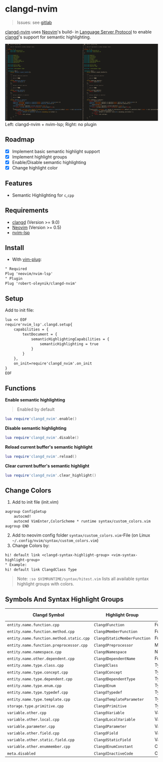 # clangd-nvim

>
> Issues: see [gitlab](https://gitlab.com/robert-oleynik/clangd-nvim/-/issues/)
>

[clangd-nvim](https://gitlab.com/robert-oleynik/clangd-nvim/) uses [Neovim](https://github.com/neovim/neovim)'s build- in [Language Server Protocol](https://microsoft.github.io/language-server-protocol/) to enable [clangd](https://clangd.llvm.org/)'s support for semantic highlighting.

![](screenshots/lsp_comparision.png)
Left: clangd-nvim + nvim-lsp; Right: no plugin

## Roadmap

- [X] Implement basic semantic highlight support
- [X] Implement highlight groups
- [X] Enable/Disable semantic highlighting
- [X] Change highlight color

## Features

- Semantic Highlighting for `c`,`cpp`

## Requirements

- [clangd](https://clangd.llvm.org/) (Version >= 9.0)
- [Neovim](https://github.com/neovim/neovim) (Version >= 0.5)
- [nvim-lsp](https://github.com/neovim/nvim-lsp)

## Install

- With [vim-plug](https://github.com/junegunn/vim-plug):

```vim
" Required
Plug 'neovim/nvim-lsp'
" Plugin
Plug 'robert-oleynik/clangd-nvim'
```

## Setup

Add to init file:
```vim
lua << EOF
require'nvim_lsp'.clangd.setup{
    capabilities = {
        textDocument = {
            semanticHighlightingCapabilities = {
                semanticHighlighting = true
            }
        }
    },
    on_init=require'clangd_nvim'.on_init
}
EOF
```

## Functions

**Enable semantic highlighting**

>
> Enabled by default
>

```lua
lua require'clangd_nvim'.enable()
```

**Disable semantic highlighting**
```lua
lua require'clangd_nvim'.disable()
```

**Reload current buffer's semantic highlight**
```lua
lua require'clangd_nvim'.reload()
```

**Clear current buffer's semantic highlight**
```lua
lua require'clangd_nvim'.clear_highlight()
```

## Change Colors

1. Add to init file (init.vim)
```vim
augroup ConfigSetup
    autocmd!
    autocmd VimEnter,ColorScheme * runtime syntax/custom_colors.vim
augroup END
```
2. Add to neovim config folder `syntax/custom_colors.vim`-File (on Linux `~/.config/nvim/syntax/custom_colors.vim`)
3. Change Colors by:
```vim
hi! default link <clangd-syntax-highlight-group> <vim-syntax-highlight-group>
" Example:
hi! default link ClangdClass Type
```

>
> Note: `:so $VIMRUNTIME/syntax/hitest.vim` lists all available syntax highlight groups with colors.
>

## Symbols And Syntax Highlight Groups

| Clangd Symbol | Highlight Group | Default Value |
| ------ | ------ | ----- |
| `entity.name.function.cpp` | `ClangdFunction` | Function |
| `entity.name.function.method.cpp` | `ClangdMemberFunction` | Function |
| `entity.name.function.method.static.cpp` | `ClangdStaticMemberFunction` | Function |
| `entity.name.function.preprocessor.cpp` | `ClangdPreprocessor` | Macro |
| `entity.name.namespace.cpp` | `ClangdNamespace` | Namespace |
| `entity.name.other.dependent.cpp` | `ClangdDependentName` | Function |
| `entity.name.type.class.cpp` | `ClangdClass` | Type |
| `entity.name.type.concept.cpp` | `ClangdConcept` | Type |
| `entity.name.type.dependent.cpp` | `ClangdDependentType` | Type |
| `entity.name.type.enum.cpp` | `ClangdEnum` | Type |
| `entity.name.type.typedef.cpp` | `ClangdTypedef` | Type |
| `entity.name.type.template.cpp` | `ClangdTemplateParameter` | Type |
| `storage.type.primitive.cpp` | `ClangdPrimitive` | Type |
| `variable.other.cpp` | `ClangdVariable` | Variable |
| `variable.other.local.cpp` | `ClangdLocalVariable` | Variable |
| `variable.parameter.cpp` | `ClangdParameter` | Variable |
| `variable.other.field.cpp` | `ClangdField` | Variable |
| `variable.other.static.field.cpp` | `ClangdStaticField` | Variable |
| `variable.other.enummember.cpp` | `ClangdEnumConstant` | Constant |
| `meta.disabled` | `ClangdInactiveCode` | Comment |

